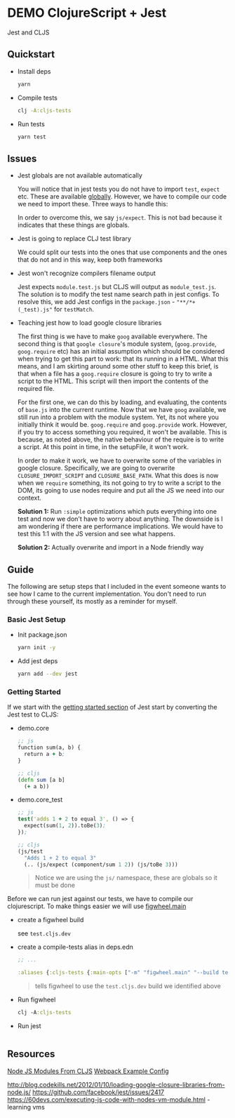 # DEMO ClojureScript + Jest

Jest and CLJS

## Quickstart

- Install deps

  ```bash
  yarn
  ```

- Compile tests

  ```bash
  clj -A:cljs-tests
  ```

- Run tests

  ```bash
  yarn test
  ```

## Issues

- Jest globals are not available automatically

  You will notice that in jest tests you do not have to import `test`, `expect` etc. These are available [globally](https://jestjs.io/docs/en/api). However, we have to compile our code we need to import these. Three ways to handle this:

  In order to overcome this, we say `js/expect`. This is not bad because it indicates that these things are globals.

- Jest is going to replace CLJ test library

  We could split our tests into the ones that use components and the ones that do not and in this way, keep both frameworks

- Jest won't recognize compilers filename output

  Jest expects `module.test.js` but CLJS will output as `module_test.js`. The solution is to modify the test name search path in jest configs. To resolve this, we add Jest configs in the `package.json` - `"**/*+(_test).js"` for `testMatch`.

- Teaching jest how to load google closure libraries

  The first thing is we have to make `goog` available everywhere. The second thing is that `google closure`'s module system, (`goog.provide`, `goog.require` etc) has an initial assumption which should be considered when trying to get this part to work: that its running in a HTML. What this means, and I am skirting around some other stuff to keep this brief, is that when a file has a `goog.require` closure is going to try to write a script to the HTML. This script will then import the contents of the required file.

  For the first one, we can do this by loading, and evaluating, the contents of `base.js` into the current runtime. Now that we have `goog` available, we still run into a problem with the module system. Yet, its not where you initially think it would be. `goog.require` and `goog.provide` work. However, if you try to access something you required, it won't be available. This is because, as noted above, the native behaviour of the require is to write a script. At this point in time, in the setupFile, it won't work.

  In order to make it work, we have to overwrite some of the variables in google closure. Specifically, we are going to overwrite `CLOSURE_IMPORT_SCRIPT` and `CLOSURE_BASE_PATH`. What this does is now when we `require` something, its not going to try to write a script to the DOM, its going to use nodes require and put all the JS we need into our context.

  **Solution 1:** Run `:simple` optimizations which puts everything into one test and now we don't have to worry about anything. The downside is I am wondering if there are performance implications. We would have to test this 1:1 with the JS version and see what happens.

  **Solution 2:** Actually overwrite and import in a Node friendly way

## Guide

The following are setup steps that I included in the event someone wants to see how I came to the current implementation. You don't need to run through these yourself, its mostly as a reminder for myself.

### Basic Jest Setup

- Init package.json

  ```bash
  yarn init -y
  ```

- Add jest deps

  ```bash
  yarn add --dev jest
  ```

### Getting Started

If we start with the [getting started section](https://jestjs.io/docs/en/getting-started) of Jest start by converting the Jest test to CLJS:

- demo.core

  ```clojure
  ;; js
  function sum(a, b) {
    return a + b;
  }

  ;; cljs
  (defn sum [a b]
    (+ a b))
  ```

- demo.core_test

  ```clojure
  ;; js
  test('adds 1 + 2 to equal 3', () => {
    expect(sum(1, 2)).toBe(3);
  });

  ;; cljs
  (js/test
    "Adds 1 + 2 to equal 3"
    (.. (js/expect (component/sum 1 2)) (js/toBe 3)))
  ```

  > Notice we are using the `js/` namespace, these are globals so it must be done

Before we can run jest against our tests, we have to compile our clojurescript. To make things easier we will use [figwheel.main](https://figwheel.org/)

- create a figwheel build

  see `test.cljs.dev`

- create a compile-tests alias in deps.edn

  ```clojure
  ;; ...

  :aliases {:cljs-tests {:main-opts ["-m" "figwheel.main" "--build test"]}}
  ```

  > tells figwheel to use the `test.cljs.dev` build we identified above

- Run figwheel

  ```clojure
  clj -A:cljs-tests
  ```

- Run jest

  ```bash

  ```

## Resources

[Node JS Modules From CLJS](https://anmonteiro.com/2017/03/requiring-node-js-modules-from-clojurescript-namespaces/)
[Webpack Example Config](https://github.com/koba04/closure-webpack-example/blob/master/webpack.config.js)

http://blog.codekills.net/2012/01/10/loading-google-closure-libraries-from-node.js/
https://github.com/facebook/jest/issues/2417
https://60devs.com/executing-js-code-with-nodes-vm-module.html - learning vms
